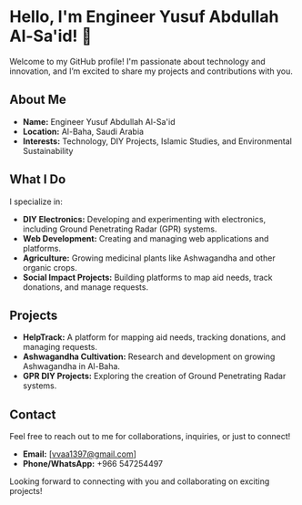 # Hello, I'm Engineer Yusuf Abdullah Al-Sa'id! 👋

Welcome to my GitHub profile! I'm passionate about technology and innovation, and I’m excited to share my projects and contributions with you.

## About Me

- **Name:** Engineer Yusuf Abdullah Al-Sa'id
- **Location:** Al-Baha, Saudi Arabia
- **Interests:** Technology, DIY Projects, Islamic Studies, and Environmental Sustainability

## What I Do

I specialize in:
- **DIY Electronics:** Developing and experimenting with electronics, including Ground Penetrating Radar (GPR) systems.
- **Web Development:** Creating and managing web applications and platforms.
- **Agriculture:** Growing medicinal plants like Ashwagandha and other organic crops.
- **Social Impact Projects:** Building platforms to map aid needs, track donations, and manage requests.

## Projects

- **HelpTrack:** A platform for mapping aid needs, tracking donations, and managing requests.
- **Ashwagandha Cultivation:** Research and development on growing Ashwagandha in Al-Baha.
- **GPR DIY Projects:** Exploring the creation of Ground Penetrating Radar systems.

## Contact

Feel free to reach out to me for collaborations, inquiries, or just to connect!

- **Email:** [vvaa1397@gmail.com]
- **Phone/WhatsApp:** +966 547254497
 

Looking forward to connecting with you and collaborating on exciting projects!
